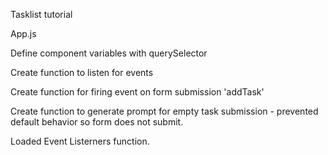 Tasklist tutorial

App.js

Define component variables with querySelector

Create function to listen for events

Create function for firing event on form submission 'addTask'

Create function to generate prompt for empty task submission - prevented default behavior so form does not submit.

Loaded Event Listerners function.
